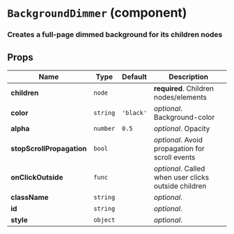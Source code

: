 `BackgroundDimmer` (component)
==============================

### Creates a full-page dimmed background for its children nodes

Props
-----

|Name|Type|Default|Description
|----|----|-------|-----------
|**children**|<code>node</code>||**required**. Children nodes/elements
|**color**|<code>string</code>|`'black'`|*optional*. Background-color
|**alpha**|<code>number</code>|`0.5`|*optional*. Opacity
|**stopScrollPropagation**|<code>bool</code>||*optional*. Avoid propagation for scroll events
|**onClickOutside**|<code>func</code>||*optional*. Called when user clicks outside children
|**className**|<code>string</code>||*optional*. 
|**id**|<code>string</code>||*optional*. 
|**style**|<code>object</code>||*optional*. 